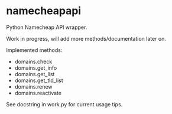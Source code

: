 # namecheapapi
Python Namecheap API wrapper.

Work in progress, will add more methods/documentation later on.

Implemented methods:
* domains.check
* domains.get_info
* domains.get_list
* domains.get_tld_list
* domains.renew
* domains.reactivate

See docstring in work.py for current usage tips.
